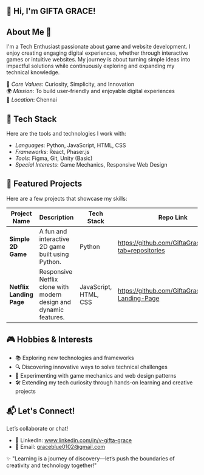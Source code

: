 ## **👋 Hi, I'm GIFTA GRACE!**  

## About Me 🌟  
I'm a Tech Enthusiast passionate about game and website development.
I enjoy creating engaging digital experiences, whether through interactive games or intuitive websites.
My journey is about turning simple ideas into impactful solutions while continuously exploring and expanding my technical knowledge.  

🎯 *Core Values*: Curiosity, Simplicity, and Innovation  
🌍 *Mission*: To build user-friendly and enjoyable digital experiences  
📍 *Location*: Chennai  

## 🔧 Tech Stack
Here are the tools and technologies I work with:  
- *Languages*: Python, JavaScript, HTML, CSS  
- *Frameworks*: React, Phaser.js  
- *Tools*: Figma, Git, Unity (Basic)  
- *Special Interests*: Game Mechanics, Responsive Web Design  

## 🌟 Featured Projects  
Here are a few projects that showcase my skills:  

| Project Name                 | Description                                                      | Tech Stack                  | Repo Link                                          |
|------------------------------|------------------------------------------------------------------|-----------------------------|----------------------------------------------------|
| **Simple 2D Game**             | A fun and interactive 2D game built using Python.                | Python                      | https://github.com/GiftaGrace?tab=repositories     |
| **Netflix Landing Page**       | Responsive Netflix clone with modern design and dynamic features.| JavaScript, HTML, CSS       | https://github.com/GiftaGrace/Netflix-Landing-Page |
  

## 🎮 Hobbies & Interests
- 📚 Exploring new technologies and frameworks  
- 🔍 Discovering innovative ways to solve technical challenges  
- 🚀 Experimenting with game mechanics and web design patterns  
- 🛠 Extending my tech curiosity through hands-on learning and creative projects  

## 📬 Let's Connect!
Let’s collaborate or chat!    
- 💼 LinkedIn: www.linkedin.com/in/v-gifta-grace  
- 📧 Email: graceblue0102@gmail.com

✨ "Learning is a journey of discovery—let’s push the boundaries of creativity and technology together!"
